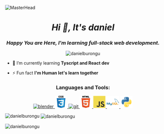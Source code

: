 ![MasterHead](https://media.gettyimages.com/id/924551844/photo/a-man-uses-a-smartphone-on-the-first-day-of-the-mobile-world-congress-on-february-26-2018-in.jpg?s=612x612&w=0&k=20&c=i3cuLBwKHiNC-HdFEZo-ZDkBQAeeelXfln9h2EkX2W4=)

<h1 align="center"><i>Hi 👋, It's daniel</i></h1>
<h3 align="center"><i>Happy You are Here, I'm learning full-stack web development.</i></h3>


<p align="center"> <img src="https://komarev.com/ghpvc/?username=danielburongu&label=Profile%20views&color=0e75b6&style=flat" alt="danielburongu" /> </p>



- 🌱 I’m currently learning **Tyscript and React dev**


- ⚡ Fun fact **I'm Human let's learn together**



<h3 align="center">Languages and Tools:</h3>
<p align="center"> <a href="https://www.blender.org/" target="_blank" rel="noreferrer"> <img src="https://download.blender.org/branding/community/blender_community_badge_white.svg" alt="blender" width="40" height="40"/> </a> <a href="https://www.w3schools.com/css/" target="_blank" rel="noreferrer"> <img src="https://raw.githubusercontent.com/devicons/devicon/master/icons/css3/css3-original-wordmark.svg" alt="css3" width="40" height="40"/> </a> <a href="https://git-scm.com/" target="_blank" rel="noreferrer"> <img src="https://www.vectorlogo.zone/logos/git-scm/git-scm-icon.svg" alt="git" width="40" height="40"/> </a> <a href="https://www.w3.org/html/" target="_blank" rel="noreferrer"> <img src="https://raw.githubusercontent.com/devicons/devicon/master/icons/html5/html5-original-wordmark.svg" alt="html5" width="40" height="40"/> </a> <a href="https://developer.mozilla.org/en-US/docs/Web/JavaScript" target="_blank" rel="noreferrer"> <img src="https://raw.githubusercontent.com/devicons/devicon/master/icons/javascript/javascript-original.svg" alt="javascript" width="40" height="40"/> </a> <a href="https://www.mysql.com/" target="_blank" rel="noreferrer"> <img src="https://raw.githubusercontent.com/devicons/devicon/master/icons/mysql/mysql-original-wordmark.svg" alt="mysql" width="40" height="40"/> </a> <a href="https://www.python.org" target="_blank" rel="noreferrer"> <img src="https://raw.githubusercontent.com/devicons/devicon/master/icons/python/python-original.svg" alt="python" width="40" height="40"/> </a> </p>

<p><img align="left" src="https://github-readme-stats.vercel.app/api/top-langs?username=danielburongu&show_icons=true&locale=en&layout=compact" alt="danielburongu" /></p>

<p>&nbsp;<img align="center" src="https://github-readme-stats.vercel.app/api?username=danielburongu&show_icons=true&locale=en" alt="danielburongu" /></p>

<p><img align="center" src="https://github-readme-streak-stats.herokuapp.com/?user=danielburongu&" alt="danielburongu" /></p>
